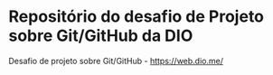 # Repositório do desafio de Projeto sobre Git/GitHub da DIO
Desafio de projeto sobre Git/GitHub - https://web.dio.me/
